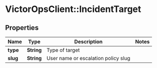 # VictorOpsClient::IncidentTarget

## Properties

| Name     | Type       | Description                         | Notes |
| -------- | ---------- | ----------------------------------- | ----- |
| **type** | **String** | Type of target                      |
| **slug** | **String** | User name or escalation policy slug |
